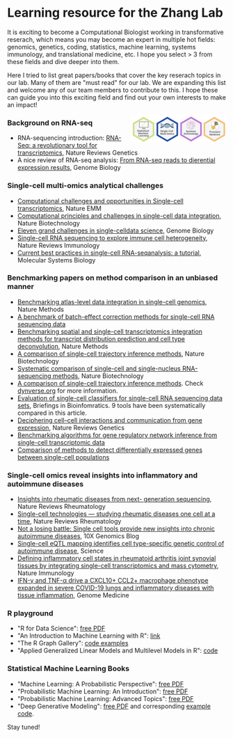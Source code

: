 # Learning resource for the Zhang Lab

It is exciting to become a Computational Biologist working in transformative reserach, which means you may become an expert in multiple hot fields: genomics, genetics, coding, statistics, machine learning, systems immunology, and translational medicine, etc. I hope you select > 3 from these fields and dive deeper into them. 

Here I tried to list great papers/books that cover the key reserach topics in our lab. Many of them are "must read" for our lab. We are expanding this list and welcome any of our team members to contribute to this. I hope these can guide you into this exciting field and find out your own interests to make an impact!

<img src="https://github.com/fanzhanglab/Zhang_lab_manual/blob/main/fields.png" width="220" align="right">


### Background on RNA-seq
- RNA-sequencing introduction: [RNA-Seq: a revolutionary tool for transcriptomics](https://www.nature.com/articles/nrg2484), Nature Reviews Genetics
- A nice review of RNA-seq analysis: [From RNA-seq reads to dierential expression results](https://genomebiology.biomedcentral.com/articles/10.1186/gb-2010-11-12-220), Genome Biology

### Single-cell multi-omics analytical challenges
- [Computational challenges and opportunities in Single-cell transcriptomics](https://www.nature.com/articles/s12276-020-0422-0), Nature EMM
- [Computational principles and challenges in single-cell data integration](https://www.nature.com/articles/s41587-021-00895-7), Nature Biotechnology
- [Eleven grand challenges in single-celldata science](https://genomebiology.biomedcentral.com/articles/10.1186/s13059-020-1926-6), Genome Biology
- [Single-cell RNA sequencing to explore immune cell heterogeneity](https://www.nature.com/articles/nri.2017.76), Nature Reviews Immunology
- [Current best practices in single-cell RNA-seqanalysis: a tutorial](https://www.embopress.org/doi/full/10.15252/msb.20188746), Molecular Systems Biology

### Benchmarking papers on method comparison in an unbiased manner
- [Benchmarking atlas-level data integration in single-cell genomics](https://www.nature.com/articles/s41592-021-01336-8), Nature Methods
- [A benchmark of batch-effect correction methods for single-cell RNA sequencing data](https://genomebiology.biomedcentral.com/articles/10.1186/s13059-019-1850-9)
- [Benchmarking spatial and single-cell transcriptomics integration methods for transcript distribution prediction and cell type deconvolution](https://www.nature.com/articles/s41592-022-01480-9), Nature Methods
- [A comparison of single-cell trajectory inference methods](https://www.nature.com/articles/s41587-019-0071-9), Nature Biotechnology
- [Systematic comparison of single-cell and single-nucleus RNA-sequencing methods](https://www.nature.com/articles/s41587-020-0465-8), Nature Biotechnology
- [A comparison of single-cell trajectory inference methods](https://www.nature.com/articles/s41587-019-0071-9). Check [dynverse.org](https://dynverse.org/) for more information.
- [Evaluation of single-cell classifiers for single-cell RNA sequencing data sets](https://academic.oup.com/bib/article/21/5/1581/5593804?login=false), Briefings in Bioinfomratics. 9 tools have been systematically compared in this article.
- [Deciphering cell–cell interactions and communication from gene expression](https://www.nature.com/articles/s41576-020-00292-x), Nature Reviews Genetics
- [Benchmarking algorithms for gene regulatory network inference from single-cell transcriptomic data](https://www.nature.com/articles/s41592-019-0690-6)
- [Comparison of methods to detect differentially expressed genes between single-cell populations](https://academic.oup.com/bib/article/18/5/735/2562772?login=false)


### Single-cell omics reveal insights into inflammatory and autoimmune diseases
- [Insights into rheumatic diseases from next- generation  sequencing](https://www.nature.com/articles/s41584-019-0217-7), Nature Reviews Rheumatology
- [Single-cell technologies — studying rheumatic diseases one cell at a time](https://www.nature.com/articles/s41584-019-0220-z), Nature Reviews Rheumatology
- [Not a losing battle: Single cell tools provide new insights into chronic autoimmune diseases](https://www.10xgenomics.com/blog/not-a-losing-battle-single-cell-tools-provide-new-insights-into-chronic-autoimmune-diseases), 10X Genomics Blog
- [Single-cell eQTL mapping identifies cell type-specific genetic control of autoimmune disease](https://www.science.org/doi/10.1126/science.abf3041), Science
- [Defining inflammatory cell states in rheumatoid arthritis joint synovial tissues by integrating single-cell transcriptomics and mass cytometry](https://www.nature.com/articles/s41590-019-0378-1), Nature Immunology
- [IFN-γ and TNF-α drive a CXCL10+ CCL2+ macrophage phenotype expanded in severe COVID-19 lungs and inflammatory diseases with tissue inflammation](https://genomemedicine.biomedcentral.com/articles/10.1186/s13073-021-00881-3), Genome Medicine


### R playground 
- "R for Data Science": [free PDF](https://r4ds.had.co.nz/index.html)
- "An Introduction to Machine Learning with R": [link](https://lgatto.github.io/IntroMachineLearningWithR/an-introduction-to-machine-learning-with-r.html)
- "The R Graph Gallery": [code examples](https://r-graph-gallery.com/)
- "Applied Generalized Linear Models and Multilevel Models in R": [code](https://bookdown.org/roback/bookdown-BeyondMLR/)


### Statistical Machine Learning Books 
- "Machine Learning: A Probabilistic Perspective": [free PDF](https://probml.github.io/pml-book/book0.html)
- "Probabilistic Machine Learning: An Introduction": [free PDF](https://probml.github.io/pml-book/book1.html)
- "Probabilistic Machine Learning: Advanced Topics": [free PDF](https://probml.github.io/pml-book/book2.html)
- "Deep Generative Modeling": [free PDF](https://link.springer.com/book/10.1007/978-3-030-93158-2) and corresponding [example code](https://github.com/jmtomczak/intro_dgm).


Stay tuned!



